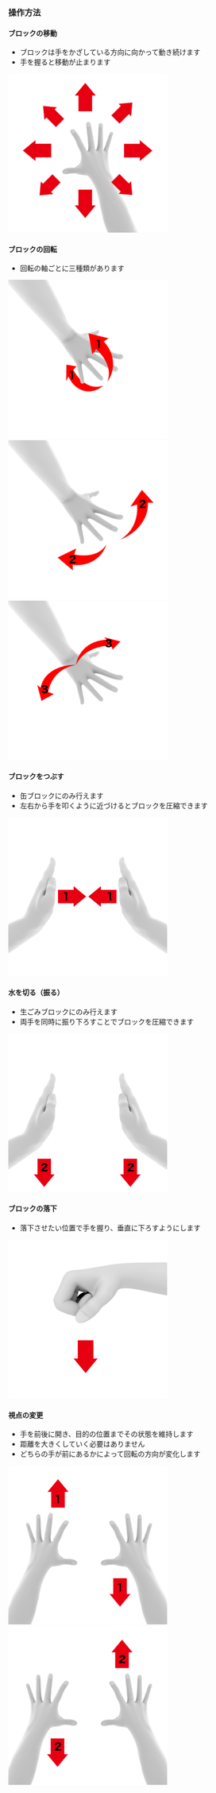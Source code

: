 ### 操作方法
#### ブロックの移動
- ブロックは手をかざしている方向に向かって動き続けます
- 手を握ると移動が止まります

<img src="images/move.png" width="320" height="320" alt="move">

#### ブロックの回転
- 回転の軸ごとに三種類があります

<img src="images/rotate-x.png" width="320" height="320" alt="rotate-x">
<img src="images/rotate-y.png" width="320" height="320" alt="rotate-y">
<img src="images/rotate-z.png" width="320" height="320" alt="rotate-z">

#### ブロックをつぶす
- 缶ブロックにのみ行えます
- 左右から手を叩くように近づけるとブロックを圧縮できます

<img src="images/press.png" width="320" height="320" alt="press">

#### 水を切る（振る）
- 生ごみブロックにのみ行えます
- 両手を同時に振り下ろすことでブロックを圧縮できます

<img src="images/shake.png" width="320" height="320" alt="shake">

#### ブロックの落下
- 落下させたい位置で手を握り、垂直に下ろすようにします

<img src="images/drop.png" width="320" height="320" alt="drop">

#### 視点の変更
- 手を前後に開き、目的の位置までその状態を維持します
- 距離を大きくしていく必要はありません
- どちらの手が前にあるかによって回転の方向が変化します

<img src="images/rotate-camera-right.png" width="320" height="320" alt="rotate-camera-right">
<img src="images/rotate-camera-left.png" width="320" height="320" alt="rotate-camera-left">
